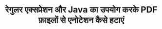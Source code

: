 ---
############################# Static ############################
layout: "auto-gen-gist"
draft: false
path: "hi/redaction/java/annotation/pdf"
otherformats: CSV DOC DOCM DOCX DOT DOTM DOTX POT POTM PPS PPSM PPSX PPT PPTM PPTX RTF XLS XLSM XLSX XLT XLTM XLTX  

############################# Head ############################
head_title: "Java में रेगुलर एक्सप्रेशन के माध्यम से PDF एनोटेशन को संशोधित करें"
head_description: "GroupDocs.Redaction की Java एपीआई डेवलपर्स को PDF DOC DOCX RTF XLSX सीएसवी PPT PPTX से एनोटेशन और Java में रेगुलर एक्सप्रेशन का उपयोग करके छवियों को संशोधित करने में सक्षम बनाती है।"

############################# Header ############################
title: "रेगुलर एक्सप्रेशन और Java का उपयोग करके PDF फ़ाइलों से एनोटेशन कैसे हटाएं"
description: "GroupDocs.Redaction की Java एपीआई नियमित अभिव्यक्तियों का उपयोग करके वर्ड प्रोसेसिंग दस्तावेजों, वर्कशीट, प्रस्तुतियों, PDF और छवियों से संवेदनशील टिप्पणियों को संशोधित करने, छिपाने या हटाने की अनुमति देती है।"

################### SubMenu/Download Button #####################
button:
    enable: true

############################# About ############################
about:
    enable: true
    title: "टिप्पणियाँ स्वच्छता क्या है?"
    content: |
        टेक्स्ट रिडक्शन या सेनिटाइजेशन डिजिटल दस्तावेज़ों से गोपनीय या अवांछित एनोटेशन को हटाने की प्रक्रिया है, जबकि इसमें मौजूद दस्तावेज़ या पैराग्राफ के बाकी हिस्से को बरकरार रखा जाता है। रिडक्शन उपयोगकर्ताओं के साथ-साथ संगठन को उनकी संवेदनशील जानकारी को छुपाकर या स्थायी रूप से हटाकर सुरक्षित रखने में मदद करता है। GroupDocs.Redaction Java एपीआई का उपयोग करके उपयोगकर्ता अब वर्ड प्रोसेसिंग दस्तावेज़ों, कार्यपत्रकों, प्रस्तुतियों, PDF और रास्टर छवि फ़ाइलों से संवेदनशील पाठ को संपादित, छिपा या हटा सकते हैं। एपीआई दस्तावेजों में निजी जानकारी के संशोधन के लिए विकल्पों और तरीकों की एक विस्तृत श्रृंखला प्रदान करता है। यह नियमित अभिव्यक्तियों, पाठ्य (छूट कोड) या ग्राफिकल (रंगीन आयत) संपादनों के उपयोग और कई अन्य चीजों का उपयोग करके खोज और संपादन का समर्थन करता है। तो क्यों न इसे आज़माएं और एपीआई डाउनलोड करके अपने दस्तावेज़ संशोधन प्रक्रिया को स्वचालित करें और इसकी बुनियादी और उन्नत सुविधाओं का पता लगाएं।

############################# Steps ############################
steps:
    enable: true
    block:
    - title_left: "Java में रेगुलर एक्सप्रेशन का उपयोग करके PDF एनोटेशन को संशोधित करें"
      content_left: |
        GroupDocs.Redaction आपके दस्तावेज़ों से संवेदनशील या निजी प्रकृति के डेटा को आसानी से संशोधित करने की अनुमति देता है। सबसे लोकप्रिय संशोधन मामला किसी दस्तावेज़ से एनोटेशन को हटाना है। 

        रेगुलर एक्सप्रेशन का उपयोग करके किसी दस्तावेज़ में एनोटेशन रिडेक्शन लागू करने के लिए निम्नलिखित कोड का उपयोग किया जा सकता है। यह उपयोगकर्ताओं को छूट कोड के रूप में "जॉन" को संदर्भित करने वाली सभी टिप्पणियों को "[संपादित]" से बदलने की अनुमति देता है,

      title_right: "PDF टिप्पणियों से संवेदनशील डेटा हटाएं"
      content_right: |
        * [Redactor](https://apireference.groupdocs.com/redaction/java/com.groupdocs.redaction/Redactor) क्लास का एक उदाहरण बनाएं और PDF फ़ाइल अपलोड करें
        * [AnnotationRedaction](https://apireference.groupdocs.com/redaction/java/com.groupdocs.redaction.redactions/AnnotationRedaction) क्लास का एक उदाहरण बनाएं
        * AnnotationRedaction क्लास के ऑब्जेक्ट के साथ redactor.apply विधि को कॉल करें
        * परिवर्तनों को सहेजने के लिए redactor.save विधि को कॉल करें 

      gisthash: "75d727ec8cec6c416b307caeee59f44b"
      gistfile: "एनोटेशनरेडएक्शन.जावा"
      
    - title_left: "सिस्टम आवश्यकताएं"
      content_left: |
        GroupDocs.Redaction for Java एपीआई सभी प्रमुख प्लेटफार्मों और ऑपरेटिंग सिस्टम पर समर्थित हैं। संपूर्ण सिस्टम आवश्यकता मार्गदर्शिका के लिए, कृपया [सिस्टम आवश्यकताएं](https://docs.groupdocs.com/redaction/java/system-requirements) पर जाएं। नीचे दिए गए कोड को निष्पादित करने से पहले, कृपया सुनिश्चित करें कि आपके सिस्टम पर निम्नलिखित आवश्यक शर्तें इंस्टॉल हैं। :
        * ऑपरेटिंग सिस्टम: माइक्रोसॉफ्ट Windows, Linux, Macओएस
        * विकास पर्यावरण: नेटबीन्स, इंटेलीज आईडीईए, एक्लिप्स आदि
        * Java रनटाइम वातावरण: J2SE 6.0 और ऊपर
        * [मावेन] से GroupDocs.Redaction for Java का नवीनतम संस्करण प्राप्त करें(https://repository.groupdocs.com/webapp/#/artifacts/browse/tree/general/repo/com/groupdocs/groupdocs-redaction)
        
      title_right: "GroupDocs.Redaction का उपयोग कैसे करें?"
      content_right: |
        * उपयोगकर्ताओं को कस्टम दस्तावेज़ प्रारूप और संपादन के प्रकार जोड़ने की अनुमति दें
        * संवेदनशील जानकारी को हटाने के लिए किसी अतिरिक्त सॉफ़्टवेयर की आवश्यकता नहीं है
        * पेज रेंज रेंडरिंग दस्तावेज़ को PDF के रूप में सेट करने की क्षमता
        * विभिन्न प्रकार के मेटाडेटा को संशोधित करने का आसान तरीका: लेखक का नाम, संस्करण, शीर्षक, विषय, विवरण और बहुत कुछ
        * दस्तावेज़ जानकारी निष्कर्षण - फ़ाइल प्रकार, पृष्ठ संख्या आदि।

############################# Demos ############################
demos:
    enable: true
############################# About Formats ############################
about_formats:
    enable: true
############################# More Formats ############################
more_formats:
    enable: true

############################# Back to top ###############################
back_to_top:
    enable: true
---